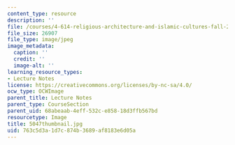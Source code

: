 ```yaml
---
content_type: resource
description: ''
file: /courses/4-614-religious-architecture-and-islamic-cultures-fall-2002/763c5d3a1d7c874b3689af8183e6d05a_5047thumbnail.jpg
file_size: 26907
file_type: image/jpeg
image_metadata:
  caption: ''
  credit: ''
  image-alt: ''
learning_resource_types:
- Lecture Notes
license: https://creativecommons.org/licenses/by-nc-sa/4.0/
ocw_type: OCWImage
parent_title: Lecture Notes
parent_type: CourseSection
parent_uid: 68abeaab-4eff-532c-e858-18d3ffb567bd
resourcetype: Image
title: 5047thumbnail.jpg
uid: 763c5d3a-1d7c-874b-3689-af8183e6d05a
---
```

